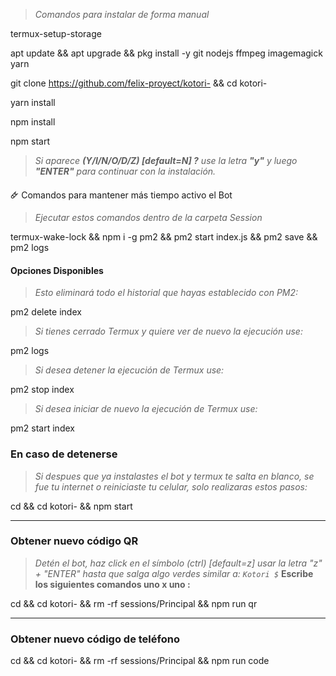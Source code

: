 > *Comandos para instalar de forma manual*

termux-setup-storage


apt update && apt upgrade && pkg install -y git nodejs ffmpeg imagemagick yarn

git clone https://github.com/felix-proyect/kotori-  && cd kotori-

yarn install


npm install


npm start

> *Si aparece **(Y/I/N/O/D/Z) [default=N] ?** use la letra **"y"** y luego **"ENTER"** para continuar con la instalación.*


🜸 Comandos para mantener más tiempo activo el Bot

> *Ejecutar estos comandos dentro de la carpeta Session*

termux-wake-lock && npm i -g pm2 && pm2 start index.js && pm2 save && pm2 logs 

#### Opciones Disponibles
> *Esto eliminará todo el historial que hayas establecido con PM2:*

pm2 delete index

> *Si tienes cerrado Termux y quiere ver de nuevo la ejecución use:*

pm2 logs 

> *Si desea detener la ejecución de Termux use:*

pm2 stop index

> *Si desea iniciar de nuevo la ejecución de Termux use:*

pm2 start index

### En caso de detenerse
> _Si despues que ya instalastes el bot y termux te salta en blanco, se fue tu internet o reiniciaste tu celular, solo realizaras estos pasos:_


cd && cd kotori- && npm start

----
### Obtener nuevo código QR

> *Detén el bot, haz click en el símbolo (ctrl) [default=z] usar la letra "z" + "ENTER" hasta que salga algo verdes similar a: `Kotori $`*
> **Escribe los siguientes comandos uno x uno :**

cd && cd kotori- && rm -rf sessions/Principal && npm run qr

----
### Obtener nuevo código de teléfono 

cd && cd kotori- && rm -rf sessions/Principal && npm run code